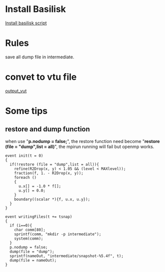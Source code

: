 # Install Basilisk

[Install basilisk script](1.1_Install_Basilisk.sh)

# Rules
save all dump file in intermediate.

# convet to vtu file
[output_vut](basilisk_files\output_vtu_foreach.h)
# Some tips

## restore and dump function
when use "**p.nodump = false;**", the restore function need become "**restore (file = "dump",list = all)**", the mpirun running will fail but openmp works.
```
event init(t = 0)
{
  if(!restore (file = "dump",list = all)){
    refine(R2Drop(x, y) < 1.05 && (level < MAXlevel));
    fraction(f, 1. - R2Drop(x, y));
    foreach ()
    {
      u.x[] = -1.0 * f[];
      u.y[] = 0.0;
    }
    boundary((scalar *){f, u.x, u.y});
  }
}

event writingFiles(t += tsnap)
{
  if (i==0){
    char comm[80];
    sprintf(comm, "mkdir -p intermediate");
    system(comm);
  }
  p.nodump = false;
  dump(file = "dump");
  sprintf(nameOut, "intermediate/snapshot-%5.4f", t);
  dump(file = nameOut);
}
```
